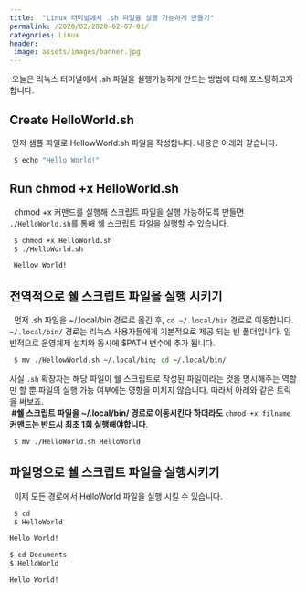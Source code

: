 ```yaml
---
title:  "Linux 터미널에서 .sh 파일을 실행 가능하게 만들기"
permalink: /2020/02/2020-02-07-01/
categories: Linux 
header:
 image: assets/images/banner.jpg
---
```

&nbsp;오늘은 리눅스 터미널에서 .sh 파일을 실행가능하게 만드는 방법에 대해 포스팅하고자 합니다.

## Create HelloWorld.sh 
&nbsp;먼저 샘플 파일로 HellowWorld.sh 파일을 작성합니다. 내용은 아래와 같습니다.
```bash
 $ echo "Hello World!"
```

## Run chmod +x HelloWorld.sh 
&nbsp; chmod +x 커맨드를 실행해 스크립트 파일을 실행 가능하도록 만들면 
```./HelloWorld.sh```를 통해 쉘 스크립트 파일을 실행할 수 있습니다.
```bash
 $ chmod +x HelloWorld.sh
 $ ./HelloWorld.sh
```
```bash
 Hellow World!
```
## 전역적으로 쉘 스크립트 파일을 실행 시키기
&nbsp; 먼저 .sh 파일을 ~/.local/bin 경로로 옮긴 후, ```cd ~/.local/bin``` 경로로 이동합니다. 
```~/.local/bin/``` 경로는 리눅스 사용자들에게 기본적으로 제공 되는 빈 폴더입니다. 일반적으로 운영체제 설치와 동시에 $PATH 변수에 추가 됩니다.
```bash
 $ mv ./HellowWorld.sh ~/.local/bin; cd ~/.local/bin/
```
사실 ```.sh``` 확장자는 해당 파일이 쉘 스크립트로 작성된 파일이라는 것을 명시해주는 역할만 할 뿐 파일의 실행 가능 여부에는 영향을 미치지 않습니다. 따라서 아래와 같은 트릭을 써보죠.  
**&nbsp;#쉘 스크립트 파일을 ~/.local/bin/ 경로로 이동시킨다 하더라도** ```chmod +x filname``` **커맨드는 반드시 최초 1회 실행해야합니다**.
```bash
 $ mv ./HelloWorld.sh HelloWorld
```
## 파일명으로 쉘 스크립트 파일을 실행시키기
&nbsp; 이제 모든 경로에서 HelloWorld 파일을 실행 시킬 수 있습니다.
```bash
 $ cd
 $ HelloWorld
 ```
 ```bash
 Hello World!
 ```
 ```bash
 $ cd Documents
 $ HelloWorld
 ```
 ```bash
 Hello World!
```
